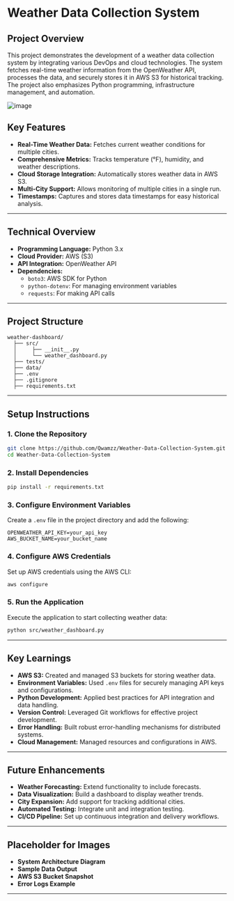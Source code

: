 # Weather Data Collection System

## Project Overview

This project demonstrates the development of a weather data collection system by integrating various DevOps and cloud technologies. The system fetches real-time weather information from the OpenWeather API, processes the data, and securely stores it in AWS S3 for historical tracking. The project also emphasizes Python programming, infrastructure management, and automation.

![image](https://github.com/user-attachments/assets/b5c58d78-a2a9-4568-bf31-3251d11636ed)

## Key Features

- **Real-Time Weather Data:** Fetches current weather conditions for multiple cities.
- **Comprehensive Metrics:** Tracks temperature (°F), humidity, and weather descriptions.
- **Cloud Storage Integration:** Automatically stores weather data in AWS S3.
- **Multi-City Support:** Allows monitoring of multiple cities in a single run.
- **Timestamps:** Captures and stores data timestamps for easy historical analysis.

---

## Technical Overview

- **Programming Language:** Python 3.x
- **Cloud Provider:** AWS (S3)
- **API Integration:** OpenWeather API
- **Dependencies:**
  - `boto3`: AWS SDK for Python
  - `python-dotenv`: For managing environment variables
  - `requests`: For making API calls

---

## Project Structure

```plaintext
weather-dashboard/
  ├── src/
  │     ├── __init__.py
  │     └── weather_dashboard.py
  ├── tests/
  ├── data/
  ├── .env
  ├── .gitignore
  ├── requirements.txt
```

---

## Setup Instructions

### 1. Clone the Repository

```bash
git clone https://github.com/Qwamzz/Weather-Data-Collection-System.git
cd Weather-Data-Collection-System
```

### 2. Install Dependencies

```bash
pip install -r requirements.txt
```

### 3. Configure Environment Variables

Create a `.env` file in the project directory and add the following:

```plaintext
OPENWEATHER_API_KEY=your_api_key
AWS_BUCKET_NAME=your_bucket_name
```

### 4. Configure AWS Credentials

Set up AWS credentials using the AWS CLI:

```bash
aws configure
```

### 5. Run the Application

Execute the application to start collecting weather data:

```bash
python src/weather_dashboard.py
```

---

## Key Learnings

- **AWS S3:** Created and managed S3 buckets for storing weather data.
- **Environment Variables:** Used `.env` files for securely managing API keys and configurations.
- **Python Development:** Applied best practices for API integration and data handling.
- **Version Control:** Leveraged Git workflows for effective project development.
- **Error Handling:** Built robust error-handling mechanisms for distributed systems.
- **Cloud Management:** Managed resources and configurations in AWS.

---

## Future Enhancements

- **Weather Forecasting:** Extend functionality to include forecasts.
- **Data Visualization:** Build a dashboard to display weather trends.
- **City Expansion:** Add support for tracking additional cities.
- **Automated Testing:** Integrate unit and integration testing.
- **CI/CD Pipeline:** Set up continuous integration and delivery workflows.

---

## Placeholder for Images

- **System Architecture Diagram**
- **Sample Data Output**
- **AWS S3 Bucket Snapshot**
- **Error Logs Example**

---
